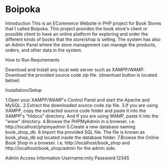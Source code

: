 # Boipoka
Introduction
This is an ECommerce Website in PHP project for Book Stores that I called Boipoka. This project provides the book store's client or possible client 
to have an online platform for exploring and order the different kinds of books that the store/shop is selling. 
The system has also an Admin Panel where the store management can manage the products, orders, and other data in the system.

How to Run
Requirements

Download and Install any local web server such as XAMPP/WAMP.
Download the provided source code zip file. (download button is located below)

Installation/Setup

1.Open your XAMPP/WAMP's Control Panel and start the Apache and MySQL.
2.Extract the downloaded source code zip file.
3.If you are using XAMPP, copy the extracted source code folder and paste it into the XAMPP's "htdocs" directory. And If you are using WAMP, paste it into the "www" directory.
4.Browse the PHPMyAdmin in a browser. i.e. http://localhost/phpmyadmin
5.Create a new database naming book_shop_db.
6.Import the provided SQL file. The file is known as book_shop_db.sql located inside the database folder.
7.Browse the Online Book Shop in a browser. i.e. http://localhost/book_shop and http://localhost/book_shop/admin for the admin side.


Admin Access Information
Username:mity
Password:12345

